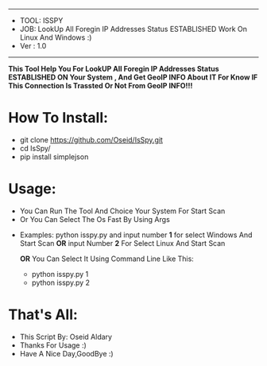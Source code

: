 ***
  -  TOOL: ISSPY
  -   JOB: LookUp All Foregin IP Addresses Status ESTABLISHED Work On Linux And Windows :)
  -  Ver : 1.0
  
***

**This Tool Help You For LookUP All Foregin IP Addresses Status ESTABLISHED ON Your System , 
 And Get GeoIP INFO About IT For Know IF This Connection Is Trassted Or Not From GeoIP INFO!!!**

# How To Install:
   * git clone https://github.com/Oseid/IsSpy.git
   * cd IsSpy/
   * pip install simplejson

# Usage:
   - You Can Run The Tool And Choice Your System For Start Scan
   - Or You Can Select The Os Fast By Using Args 
   
* Examples:
  python isspy.py and input number **1** for select Windows And Start Scan **OR** input Number **2** For Select Linux And Start Scan
  
  **OR** You Can Select It Using Command Line Like This:
        
     - python isspy.py 1
     - python isspy.py 2
  

# That's All:
 - This Script By: Oseid Aldary
 - Thanks For Usage :)
 - Have A Nice Day,GoodBye :)
  

